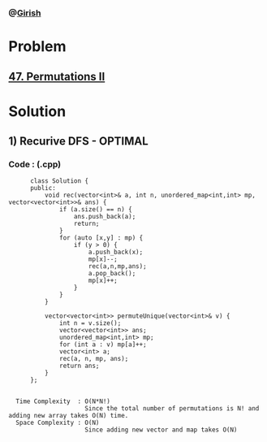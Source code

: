 ### @[Girish](https://www.linkedin.com/in/girish-sudhakar/)

# Problem

## [47. Permutations II](https://leetcode.com/problems/permutations-ii/)


# Solution 

## 1) Recurive DFS - OPTIMAL

      
      
      
   ### Code : (.cpp)
    
          class Solution {
          public:
              void rec(vector<int>& a, int n, unordered_map<int,int> mp, vector<vector<int>>& ans) {
                  if (a.size() == n) {
                      ans.push_back(a);
                      return;
                  }
                  for (auto [x,y] : mp) {
                      if (y > 0) {
                          a.push_back(x);
                          mp[x]--;
                          rec(a,n,mp,ans);
                          a.pop_back();
                          mp[x]++;  
                      }
                  }
              }

              vector<vector<int>> permuteUnique(vector<int>& v) {
                  int n = v.size();
                  vector<vector<int>> ans;
                  unordered_map<int,int> mp;
                  for (int a : v) mp[a]++;
                  vector<int> a;
                  rec(a, n, mp, ans);
                  return ans;
              }
          };
          

      Time Complexity  : O(N*N!) 
                         Since the total number of permutations is N! and adding new array takes O(N) time.
      Space Complexity : O(N)
                         Since adding new vector and map takes O(N)

